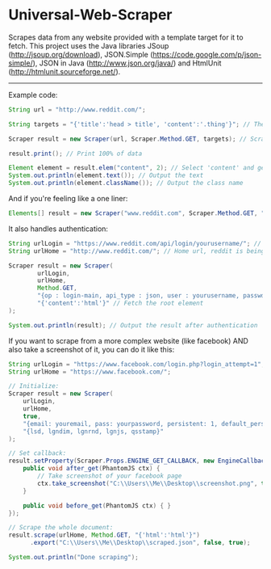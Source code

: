 # Universal-Web-Scraper
Scrapes data from any website provided with a template target for it to fetch.
This project uses the Java libraries JSoup (http://jsoup.org/download),  JSON.Simple (https://code.google.com/p/json-simple/), JSON in Java (http://www.json.org/java/) and HtmlUnit (http://htmlunit.sourceforge.net/).


----------

Example code:
``` Java
String url = "http://www.reddit.com/";

String targets = "{'title':'head > title', 'content':'.thing'}"; // These css selectors point to which elements to scrape

Scraper result = new Scraper(url, Scraper.Method.GET, targets); // Scrape the data

result.print(); // Print 100% of data

Element element = result.elem("content", 2); // Select 'content' and get 3rd element
System.out.println(element.text()); // Output the text
System.out.println(element.className()); // Output the class name
```

And if you're feeling like a one liner:
``` Java
Elements[] result = new Scraper("www.reddit.com", Scraper.Method.GET, "{'title':'head > title', 'content':'.thing'}").allElems();
```

It also handles authentication:
``` Java
String urlLogin = "https://www.reddit.com/api/login/yourusername/"; // This url is the actual login page which authenticates and returns the session cookies
String urlHome = "http://www.reddit.com/"; // Home url, reddit is being used as an example

Scraper result = new Scraper(
		urlLogin, 
		urlHome,
		Method.GET,
		"{op : login-main, api_type : json, user : yourusername, passwd : yourpassword}", // These are the headers required for the login process
		"{'content':'html'}" // Fetch the root element
);

System.out.println(result); // Output the result after authentication
```

If you want to scrape from a more complex website (like facebook) AND also take a screenshot of it, you can do it like this:

``` Java
String urlLogin = "https://www.facebook.com/login.php?login_attempt=1";
String urlHome = "https://www.facebook.com/";

// Initialize:
Scraper result = new Scraper(
	urlLogin, 
	urlHome,
	true,
	"{email: youremail, pass: yourpassword, persistent: 1, default_persistent: 1, timezone: -60, locale: pt_PT}",
	"{lsd, lgndim, lgnrnd, lgnjs, qsstamp}"
);

// Set callback:
result.setProperty(Scraper.Props.ENGINE_GET_CALLBACK, new EngineCallback() {
	public void after_get(PhantomJS ctx) {
		// Take screenshot of your facebook page
		ctx.take_screenshot("C:\\Users\\Me\\Desktop\\screenshot.png", true);
	}

	public void before_get(PhantomJS ctx) { }
});

// Scrape the whole document:
result.scrape(urlHome, Method.GET, "{'html':'html'}") 
      .export("C:\\Users\\Me\\Desktop\\scraped.json", false, true);

System.out.println("Done scraping");
```
